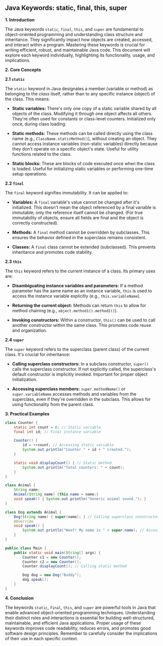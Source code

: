 ## Java Keywords: static, final, this, super

**1. Introduction**

The Java keywords `static`, `final`, `this`, and `super` are fundamental to object-oriented programming and understanding class structure and inheritance.  They significantly impact how objects are created, accessed, and interact within a program.  Mastering these keywords is crucial for writing efficient, robust, and maintainable Java code. This document will explore each keyword individually, highlighting its functionality, usage, and implications.


**2. Core Concepts**

**2.1 `static`**

The `static` keyword in Java designates a member (variable or method) as belonging to the *class* itself, rather than to any specific instance (object) of the class.  This means:

* **Static variables:**  There's only one copy of a static variable shared by all objects of the class.  Modifying it through one object affects all others.  They're often used for constants or class-level counters.  Initialized only once, during class loading.

* **Static methods:**  These methods can be called directly using the class name (e.g., `ClassName.staticMethod()`), without creating an object.  They cannot access instance variables (non-static variables) directly because they don't operate on a specific object's state.  Useful for utility functions related to the class.

* **Static blocks:**  These are blocks of code executed once when the class is loaded.  Useful for initializing static variables or performing one-time setup operations.


**2.2 `final`**

The `final` keyword signifies immutability.  It can be applied to:

* **Variables:**  A `final` variable's value cannot be changed after it's initialized.  This doesn't mean the object referenced by a final variable is immutable; only the reference itself cannot be changed.  (For true immutability of objects, ensure all fields are final and the object is correctly constructed).

* **Methods:** A `final` method cannot be overridden by subclasses. This ensures the behavior defined in the superclass remains consistent.

* **Classes:** A `final` class cannot be extended (subclassed).  This prevents inheritance and promotes code stability.


**2.3 `this`**

The `this` keyword refers to the current instance of a class.  Its primary uses are:

* **Disambiguating instance variables and parameters:** If a method parameter has the same name as an instance variable, `this` is used to access the instance variable explicitly (e.g., `this.variableName`).

* **Returning the current object:** Methods can return `this` to allow for method chaining (e.g., `object.method1().method2()`).

* **Invoking constructors:** Within a constructor, `this()` can be used to call another constructor within the same class. This promotes code reuse and organization.


**2.4 `super`**

The `super` keyword refers to the superclass (parent class) of the current class.  It's crucial for inheritance:

* **Calling superclass constructors:**  In a subclass constructor, `super()` calls the superclass constructor.  If not explicitly called, the superclass's default constructor is implicitly invoked.  Important for proper object initialization.

* **Accessing superclass members:** `super.methodName()` or `super.variableName` accesses methods and variables from the superclass, even if they're overridden in the subclass. This allows for using functionality from the parent class.


**3. Practical Examples**

```java
class Counter {
    static int count = 0; // Static variable
    final int id; // Final instance variable

    Counter() {
        id = ++count; // Accessing static variable
        System.out.println("Counter " + id + " created.");
    }

    static void displayCount() { // Static method
        System.out.println("Total counters: " + count);
    }
}

class Animal {
    String name;
    Animal(String name) {this.name = name;}
    void speak() { System.out.println("Generic animal sound."); }
}

class Dog extends Animal {
    Dog(String name) { super(name); } // Calling superclass constructor
    @Override
    void speak() {
        System.out.println("Woof! My name is " + super.name); // Accessing superclass variable
    }
}

public class Main {
    public static void main(String[] args) {
        Counter c1 = new Counter();
        Counter c2 = new Counter();
        Counter.displayCount(); // Calling static method

        Dog dog = new Dog("Buddy");
        dog.speak();
    }
}
```


**4. Conclusion**

The keywords `static`, `final`, `this`, and `super` are powerful tools in Java that enable advanced object-oriented programming techniques.  Understanding their distinct roles and interactions is essential for building well-structured, maintainable, and efficient Java applications.  Proper usage of these keywords improves code readability, reduces errors, and promotes good software design principles. Remember to carefully consider the implications of their use in each specific context.